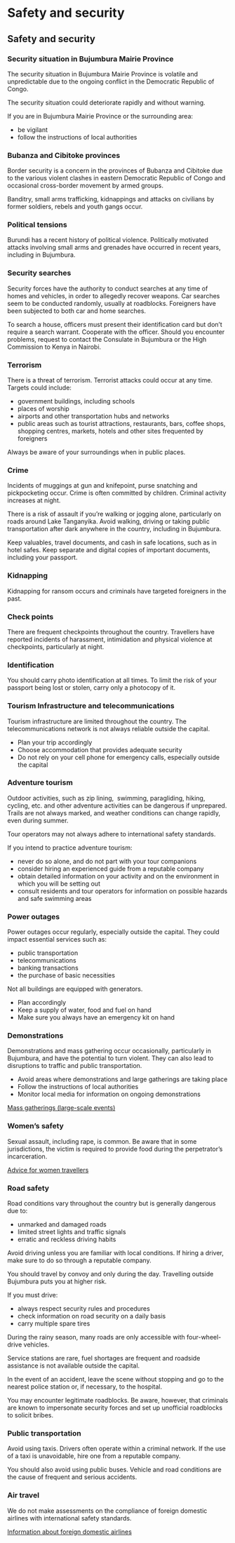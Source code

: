 # Safety and security

## Safety and security

### Security situation in Bujumbura Mairie Province

The security situation in Bujumbura Mairie Province is volatile and unpredictable due to the ongoing conflict in the Democratic Republic of Congo.

The security situation could deteriorate rapidly and without warning.

If you are in Bujumbura Mairie Province or the surrounding area:

* be vigilant
* follow the instructions of local authorities

### Bubanza and Cibitoke provinces

Border security is a concern in the provinces of Bubanza and Cibitoke due to the various violent clashes in eastern Democratic Republic of Congo and occasional cross-border movement by armed groups.

Banditry, small arms trafficking, kidnappings and attacks on civilians by former soldiers, rebels and youth gangs occur.

### Political tensions

Burundi has a recent history of political violence. Politically motivated attacks involving small arms and grenades have occurred in recent years, including in Bujumbura.

### Security searches

Security forces have the authority to conduct searches at any time of homes and vehicles, in order to allegedly recover weapons. Car searches seem to be conducted randomly, usually at roadblocks. Foreigners have been subjected to both car and home searches.

To search a house, officers must present their identification card but don’t require a search warrant. Cooperate with the officer. Should you encounter problems, request to contact the Consulate in Bujumbura or the High Commission to Kenya in Nairobi.

### Terrorism

There is a threat of terrorism. Terrorist attacks could occur at any time. Targets could include:

* government buildings, including schools
* places of worship
* airports and other transportation hubs and networks
* public areas such as tourist attractions, restaurants, bars, coffee shops, shopping centres, markets, hotels and other sites frequented by foreigners

Always be aware of your surroundings when in public places.

### Crime

Incidents of muggings at gun and knifepoint, purse snatching and pickpocketing occur. Crime is often committed by children. Criminal activity increases at night.

There is a risk of assault if you’re walking or jogging alone, particularly on roads around Lake Tanganyika. Avoid walking, driving or taking public transportation after dark anywhere in the country, including in Bujumbura.

Keep valuables, travel documents, and cash in safe locations, such as in hotel safes. Keep separate and digital copies of important documents, including your passport.

### Kidnapping

Kidnapping for ransom occurs and criminals have targeted foreigners in the past.

### Check points

There are frequent checkpoints throughout the country. Travellers have reported incidents of harassment, intimidation and physical violence at checkpoints, particularly at night.

### Identification

You should carry photo identification at all times. To limit the risk of your passport being lost or stolen, carry only a photocopy of it.

### Tourism Infrastructure and telecommunications

Tourism infrastructure are limited throughout the country. The telecommunications network is not always reliable outside the capital.

* Plan your trip accordingly
* Choose accommodation that provides adequate security
* Do not rely on your cell phone for emergency calls, especially outside the capital

### Adventure tourism

Outdoor activities, such as zip lining,  swimming, paragliding, hiking, cycling, etc. and other adventure activities can be dangerous if unprepared. Trails are not always marked, and weather conditions can change rapidly, even during summer.

Tour operators may not always adhere to international safety standards.

If you intend to practice adventure tourism:

* never do so alone, and do not part with your tour companions
* consider hiring an experienced guide from a reputable company
* obtain detailed information on your activity and on the environment in which you will be setting out
* consult residents and tour operators for information on possible hazards and safe swimming areas

### Power outages

Power outages occur regularly, especially outside the capital. They could impact essential services such as:

* public transportation
* telecommunications
* banking transactions
* the purchase of basic necessities

Not all buildings are equipped with generators.

* Plan accordingly
* Keep a supply of water, food and fuel on hand
* Make sure you always have an emergency kit on hand

### Demonstrations

Demonstrations and mass gathering occur occasionally, particularly in Bujumbura, and have the potential to turn violent. They can also lead to disruptions to traffic and public transportation.

* Avoid areas where demonstrations and large gatherings are taking place
* Follow the instructions of local authorities
* Monitor local media for information on ongoing demonstrations

[Mass gatherings (large-scale events)](https://travel.gc.ca/travelling/health-safety/mass-gatherings)

### Women’s safety

Sexual assault, including rape, is common. Be aware that in some jurisdictions, the victim is required to provide food during the perpetrator’s incarceration.

[Advice for women travellers](https://travel.gc.ca/travelling/health-safety/advice-for-women-travellers "Advice for women travellers")

### Road safety

Road conditions vary throughout the country but is generally dangerous due to:

* unmarked and damaged roads
* limited street lights and traffic signals
* erratic and reckless driving habits

Avoid driving unless you are familiar with local conditions. If hiring a driver, make sure to do so through a reputable company.

You should travel by convoy and only during the day. Travelling outside Bujumbura puts you at higher risk.

If you must drive:

* always respect security rules and procedures
* check information on road security on a daily basis
* carry multiple spare tires

During the rainy season, many roads are only accessible with four-wheel-drive vehicles.

Service stations are rare, fuel shortages are frequent and roadside assistance is not available outside the capital.

In the event of an accident, leave the scene without stopping and go to the nearest police station or, if necessary, to the hospital.

You may encounter legitimate roadblocks. Be aware, however, that criminals are known to impersonate security forces and set up unofficial roadblocks to solicit bribes.

### Public transportation

Avoid using taxis. Drivers often operate within a criminal network. If the use of a taxi is unavoidable, hire one from a reputable company.

You should also avoid using public buses. Vehicle and road conditions are the cause of frequent and serious accidents.

### Air travel

We do not make assessments on the compliance of foreign domestic airlines with international safety standards.

[Information about foreign domestic airlines](https://travel.gc.ca/air/in-flight-safety#other)

###